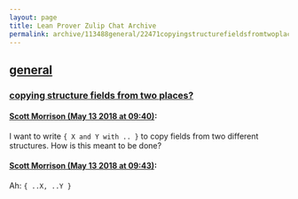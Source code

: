 ```yaml
---
layout: page
title: Lean Prover Zulip Chat Archive 
permalink: archive/113488general/22471copyingstructurefieldsfromtwoplaces.html
---
```


## [general](index.html)
### [copying structure fields from two places?](22471copyingstructurefieldsfromtwoplaces.html)

#### [Scott Morrison (May 13 2018 at 09:40)](https://leanprover.zulipchat.com/#narrow/stream/113488-general/topic/copying%20structure%20fields%20from%20two%20places%3F/near/126489488):
I want to write `{ X and Y with .. }` to copy fields from two different structures. How is this meant to be done?

#### [Scott Morrison (May 13 2018 at 09:43)](https://leanprover.zulipchat.com/#narrow/stream/113488-general/topic/copying%20structure%20fields%20from%20two%20places%3F/near/126489546):
Ah: `{ ..X, ..Y }`

